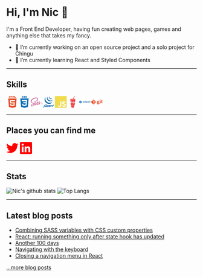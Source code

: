 # Hi, I'm Nic 👋

I'm a Front End Developer, having fun creating web pages, games and anything else that takes my fancy.

- 🔭 I’m currently working on an open source project and a solo project for Chingu
- 🌱 I’m currently learning React and Styled Components

---

## Skills

<img height="32" alt="HTML5" src="https://raw.githubusercontent.com/devicons/devicon/master/icons/html5/html5-plain-wordmark.svg" /><img height="32" alt="CSS3" src="https://raw.githubusercontent.com/devicons/devicon/master/icons/css3/css3-plain-wordmark.svg" /><img height="32" alt="SASS" src="https://raw.githubusercontent.com/devicons/devicon/master/icons/sass/sass-original.svg" /><img height="32" alt="jQuery" src="https://raw.githubusercontent.com/devicons/devicon/master/icons/jquery/jquery-plain-wordmark.svg" /><img height="32" alt="JavaScript" src="https://raw.githubusercontent.com/devicons/devicon/master/icons/javascript/javascript-plain.svg" /><img height="32" alt="Gulp" src="https://raw.githubusercontent.com/devicons/devicon/master/icons/gulp/gulp-plain.svg" /><img height="32" alt="Webpack" src="https://raw.githubusercontent.com/devicons/devicon/master/icons/webpack/webpack-plain-wordmark.svg" /><img height="32" alt="Git" src="https://raw.githubusercontent.com/devicons/devicon/master/icons/git/git-plain-wordmark.svg" />
                                                                                                                                           
---

## Places you can find me

[<img height="32" width="32" alt="Twitter" src="images/twitter.svg" />](https://www.twitter.com/nicm4242) [<img height="32" width="32" alt="LinkedIn" src="images/linkedin.svg" />](https://www.linkedin.com/in/nicmayer42/)


---

## Stats

![Nic's github stats](https://github-readme-stats.vercel.app/api?username=nicm42&show_icons=true&hide_rank=true&title_color=f1262e&icon_color=f1262e) ![Top Langs](https://github-readme-stats.vercel.app/api/top-langs/?username=nicm42&layout=compact)


---

## Latest blog posts

<!-- HASHNODE:START -->
- [Combining SASS variables with CSS custom properties](https://nicm42.hashnode.dev/combining-sass-variables-with-css-custom-properties)
- [React: running something only after state hook has updated](https://nicm42.hashnode.dev/react-running-something-only-after-state-hook-has-updated)
- [Another 100 days](https://nicm42.hashnode.dev/another-100-days)
- [Navigating with the keyboard](https://nicm42.hashnode.dev/navigating-with-the-keyboard)
- [Closing a navigation menu in React](https://nicm42.hashnode.dev/closing-a-navigation-menu-in-react)
<!-- HASHNODE:END -->

[...more blog posts](https://nicm42.hashnode.dev/)

<!-- **nicm42/nicm42** is a ✨ _special_ ✨ repository because its `README.md` (this file) appears on your GitHub profile.

Here are some ideas to get you started:

- 🔭 I’m currently working on ...
- 🌱 I’m currently learning ...
- 👯 I’m looking to collaborate on ...
- 🤔 I’m looking for help with ...
- 💬 Ask me about ...
- 📫 How to reach me: ...
- 😄 Pronouns: ...
- ⚡ Fun fact: ...
-->
